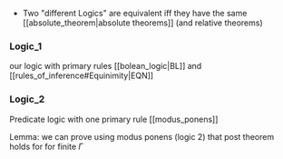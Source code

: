 - Two "different Logics" are equivalent iff they have the same [[absolute_theorem|absolute theorems]] (and relative theorems)

### Logic_1
our logic with primary rules [[bolean_logic|BL]] and [[rules_of_inference#Equinimity|EQN]]

### Logic_2
Predicate logic with one primary rule [[modus_ponens]] 

Lemma: we can prove using modus ponens (logic 2) that post theorem holds for for finite $\Gamma$  